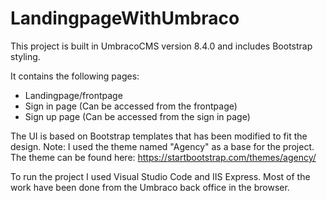 # LandingpageWithUmbraco
This project is built in UmbracoCMS version 8.4.0 and includes Bootstrap styling.

It contains the following pages:
- Landingpage/frontpage
- Sign in page (Can be accessed from the frontpage)
- Sign up page (Can be accessed from the sign in page)

The UI is based on Bootstrap templates that has been modified to fit the design.
Note: I used the theme named "Agency" as a base for the project.
The theme can be found here: https://startbootstrap.com/themes/agency/

To run the project I used Visual Studio Code and IIS Express.
Most of the work have been done from the Umbraco back office in the browser.

